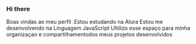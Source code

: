 ### Hi there
Boas vindas ao meu perfil
.Estou estudando na Alura
Estou me desenvolvendo na Linguagem JavaScript
Ultilizo esse espaço para minha organizaçao e compartilhamentodos meus projetos desenvolvidos
